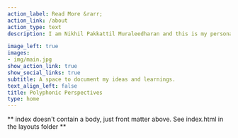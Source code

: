 ```yaml
---
action_label: Read More &rarr;
action_link: /about
action_type: text
description: I am Nikhil Pakkattil Muraleedharan and this is my personal website. I am using it to share my thoughts, experiences, and journeys. In addition to fighting existential crisis, I also spend time learning about public policy, data science, & development. I am currently focusing on public policy and how I can contribute to it using my learnings from United Nations University ([UNU-MERIT](https://www.merit.unu.edu/)) and R.  In my previous life I was a civil (the profession, not the personality) engineer. I have also worked as a tutor and in the ed-tech industry as a content developer. In my personal life I like to explore music, movies, anime, history, science etc. I speak Malayalam, English, Tamizh, Hindi, and (sometimes) sarcasm.

image_left: true
images:
- img/main.jpg
show_action_link: true
show_social_links: true
subtitle: A space to document my ideas and learnings.
text_align_left: false
title: Polyphonic Perspectives
type: home
---
```


** index doesn't contain a body, just front matter above.
See index.html in the layouts folder **
